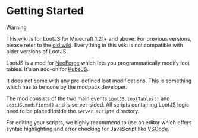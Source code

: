 # Getting Started

> [!WARNING]
> This wiki is for LootJS for Minecraft 1.21+ and above. For previous versions, please refer to the [old wiki](https://github.com/AlmostReliable/lootjs/wiki). Everything in this wiki is not compatible with older versions of LootJS.

LootJS is a mod for [NeoForge](https://neoforged.net/) which lets you programmatically modify loot tables. It's an add-on for [KubeJS](https://kubejs.com/).

It does not come with any pre-defined loot modifications. This is something which has to be done by the modpack developer.

The mod consists of the two main events `LootJS.lootTables()` and `LootJS.modifiers()` and is server-sided. All scripts containing LootJS logic need to be placed inside the `server_scripts` directory.

For editing your scripts, we highly recommend to use an editor which offers syntax highlighting and error checking for JavaScript like [VSCode](https://code.visualstudio.com/).
